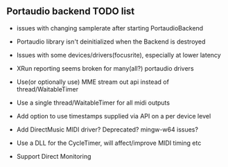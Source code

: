 ## Portaudio backend TODO list

- issues with changing samplerate after starting PortaudioBackend

- Portaudio library isn't deinitialized when the Backend is destroyed

- Issues with some devices/drivers(focusrite), especially at lower latency

- XRun reporting seems broken for many(all?) portaudio drivers

- Use(or optionally use) MME stream out api instead of thread/WaitableTimer

- Use a single thread/WaitableTimer for all midi outputs

- Add option to use timestamps supplied via API on a per device level

- Add DirectMusic MIDI driver? Deprecated? mingw-w64 issues?

- Use a DLL for the CycleTimer, will affect/improve MIDI timing etc

- Support Direct Monitoring
